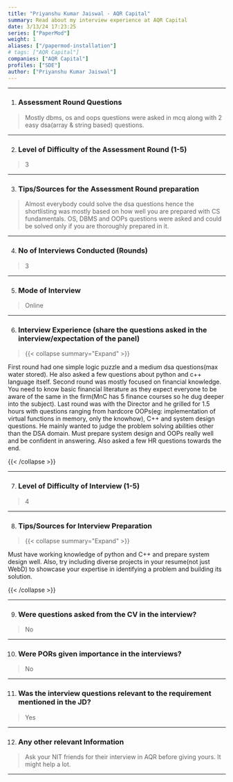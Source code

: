 ```yaml
---
title: "Priyanshu Kumar Jaiswal - AQR Capital"
summary: Read about my interview experience at AQR Capital
date: 3/13/24 17:23:25
series: ["PaperMod"]
weight: 1
aliases: ["/papermod-installation"]
# tags: ["AQR Capital"]
companies: ["AQR Capital"]
profiles: ["SDE"]
author: ["Priyanshu Kumar Jaiswal"]
---
```

---
1. ### Assessment Round Questions

> Mostly dbms, os and oops questions were asked in mcq along with 2 easy dsa(array & string based) questions.

---

2. ### Level of Difficulty of the Assessment Round (1-5)

> 3

---

3. ### Tips/Sources for the Assessment Round preparation

> Almost everybody could solve the dsa questions hence the shortlisting was mostly based on how well you are prepared with CS fundamentals. OS, DBMS and OOPs questions were asked and could be solved only if you are thoroughly prepared in it.

---

4. ### No of Interviews Conducted (Rounds)

> 3

---

5. ### Mode of Interview

> Online

---

6. ### Interview Experience (share the questions asked in the interview/expectation of the panel)

> {{< collapse summary="Expand" >}}

First round had one simple logic puzzle and a medium dsa questions(max water stored). He also asked a few questions about python and c++ language itself. Second round was mostly focused on financial knowledge. You need to know basic financial literature as they expect everyone to be aware of the same in the firm(MnC has 5 finance courses so he dug deeper into the subject). Last round was with the Director and he grilled for 1.5 hours with questions ranging from hardcore OOPs(eg: implementation of virtual functions in memory, only the knowhow), C++ and system design questions. He mainly wanted to judge the problem solving abilities other than the DSA domain. Must prepare system design and OOPs really well and be confident in answering. Also asked a few HR questions towards the end.

{{< /collapse >}}

---

7. ### Level of Difficulty of Interview (1-5)

> 4

---

8. ### Tips/Sources for Interview Preparation

> {{< collapse summary="Expand" >}}

Must have working knowledge of python and C++ and prepare system design well. Also, try including diverse projects in your resume(not just WebD) to showcase your expertise in identifying a problem and building its solution.

{{< /collapse >}}

---

9. ### Were questions asked from the CV in the interview?

> No

---

10. ### Were PORs given importance in the interviews?

> No

---

11. ### Was the interview questions relevant to the requirement mentioned in the JD?

> Yes

---

12. ### Any other relevant Information

> Ask your NIT friends for their interview in AQR before giving yours. It might help a lot.

---

